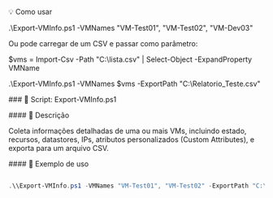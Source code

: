 💡 Como usar

.\\Export-VMInfo.ps1 -VMNames "VM-Test01", "VM-Test02", "VM-Dev03"





Ou pode carregar de um CSV e passar como parâmetro:

$vms = Import-Csv -Path "C:\\lista.csv" | Select-Object -ExpandProperty VMName

.\\Export-VMInfo.ps1 -VMNames $vms -ExportPath "C:\\Relatorio\_Teste.csv"







\### 📄 Script: Export-VMInfo.ps1



\#### 📌 Descrição

Coleta informações detalhadas de uma ou mais VMs, incluindo estado, recursos, datastores, IPs, atributos personalizados (Custom Attributes), e exporta para um arquivo CSV.



\#### 🧪 Exemplo de uso

```powershell

.\\Export-VMInfo.ps1 -VMNames "VM-Test01", "VM-Test02" -ExportPath "C:\\Relatorio\_Teste.csv"



